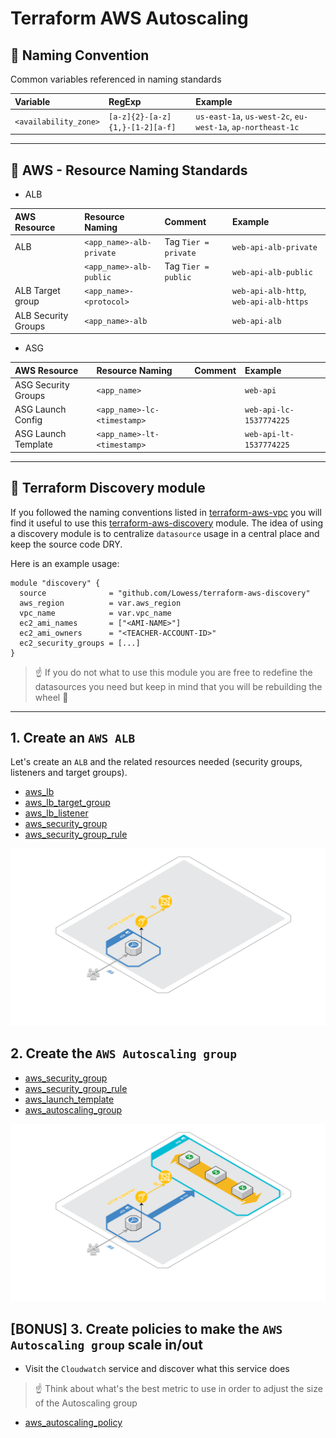 # Terraform AWS Autoscaling

## :triangular_ruler: Naming Convention

Common variables referenced in naming standards

| Variable              | RegExp                          | Example                                                     |
|:----------------------|:--------------------------------|:------------------------------------------------------------|
| `<availability_zone>` | `[a-z]{2}-[a-z]{1,}-[1-2][a-f]` | `us-east-1a`, `us-west-2c`, `eu-west-1a`, `ap-northeast-1c` |

---

## :triangular_ruler: AWS - Resource Naming Standards

* ALB

| AWS Resource        | Resource Naming          | Comment              | Example                                 |
|:--------------------|:-------------------------|:---------------------|:----------------------------------------|
| ALB                 | `<app_name>-alb-private` | Tag `Tier = private` | `web-api-alb-private`                   |
|                     | `<app_name>-alb-public`  | Tag `Tier = public`  | `web-api-alb-public`                    |
| ALB Target group    | `<app_name>-<protocol>`  |                      | `web-api-alb-http`, `web-api-alb-https` |
| ALB Security Groups | `<app_name>-alb`         |                      | `web-api-alb`                           |


* ASG

| AWS Resource        | Resource Naming             | Comment | Example                 |
|:--------------------|:----------------------------|:--------|:------------------------|
| ASG Security Groups | `<app_name>`                |         | `web-api`               |
| ASG Launch Config   | `<app_name>-lc-<timestamp>` |         | `web-api-lc-1537774225` |
| ASG Launch Template | `<app_name>-lt-<timestamp>` |         | `web-api-lt-1537774225` |

---

## :crystal_ball: Terraform Discovery module

If you followed the naming conventions listed in [terraform-aws-vpc](https://github.com/Lowess/terraform-aws-vpc) you will find it useful to use this [terraform-aws-discovery](https://github.com/Lowess/terraform-aws-discovery) module. The idea of using a discovery module is to centralize `datasource` usage in a central place and keep the source code DRY.

Here is an example usage:

```hcl
module "discovery" {
  source              = "github.com/Lowess/terraform-aws-discovery"
  aws_region          = var.aws_region
  vpc_name            = var.vpc_name
  ec2_ami_names       = ["<AMI-NAME>"]
  ec2_ami_owners      = "<TEACHER-ACCOUNT-ID>"
  ec2_security_groups = [...]
}
```

> :point_up: If you do not what to use this module you are free to redefine the datasources you need but keep in mind that you will be rebuilding the wheel :ferris_wheel:

---

## 1. Create an `AWS ALB`

Let's create an `ALB` and the related resources needed (security groups, listeners and target groups).

* [aws_lb](https://www.terraform.io/docs/providers/aws/r/lb.html)
* [aws_lb_target_group](https://www.terraform.io/docs/providers/aws/r/lb_target_group.html)
* [aws_lb_listener](https://www.terraform.io/docs/providers/aws/r/lb_listener.html)
* [aws_security_group](https://www.terraform.io/docs/providers/aws/r/security_group.html)
* [aws_security_group_rule](https://www.terraform.io/docs/providers/aws/r/security_group_rule.html)

![ALB](./docs/1-alb.png)

## 2. Create the `AWS Autoscaling group`

* [aws_security_group](https://www.terraform.io/docs/providers/aws/r/security_group.html)
* [aws_security_group_rule](https://www.terraform.io/docs/providers/aws/r/security_group_rule.html)
* [aws_launch_template](https://www.terraform.io/docs/providers/aws/r/launch_template.html)
* [aws_autoscaling_group](https://www.terraform.io/docs/providers/aws/r/autoscaling_group.html)

![ALB & ASG](./docs/2-alb-asg.png)

## [BONUS] 3. Create policies to make the `AWS Autoscaling group` scale in/out

* Visit the `Cloudwatch` service and discover what this service does

> :point_up: Think about what's the best metric to use in order to adjust the size of the Autoscaling group

* [aws_autoscaling_policy](https://registry.terraform.io/providers/hashicorp/aws/latest/docs/resources/autoscaling_policy)

